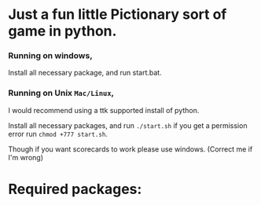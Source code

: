 # Just a fun little Pictionary sort of game in python.

### Running on windows,

Install all necessary package, and run start.bat.

### Running on Unix `Mac/Linux`,

I would recommend using a ttk supported install of python.

Install all necessary packages, and run `./start.sh` if you get a permission error run `chmod +777 start.sh`.

Though if you want scorecards to work please use windows. (Correct me if I'm wrong)

# Required packages: